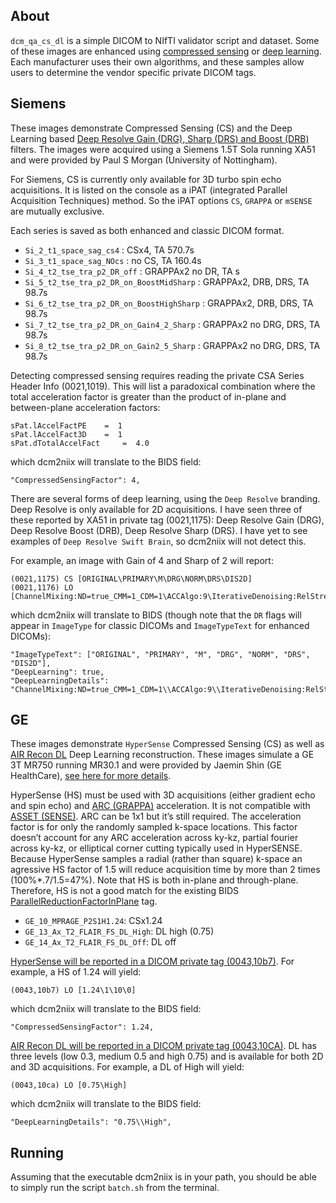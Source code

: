 ## About

`dcm_qa_cs_dl` is a simple DICOM to NIfTI validator script and dataset. Some of these images are enhanced using [compressed sensing](https://en.wikipedia.org/wiki/Compressed_sensing) or [deep learning](https://en.wikipedia.org/wiki/Deep_learning). Each manufacturer uses their own algorithms, and these samples allow users to determine the vendor specific private DICOM tags.

## Siemens

These images demonstrate Compressed Sensing (CS) and the Deep Learning based [Deep Resolve Gain (DRG), Sharp (DRS) and Boost (DRB)](https://marketing.webassets.siemens-healthineers.com/43ac1c8627df5a23/9121a0dc7e9e/siemens-healthineers-mr-deep-resolve-family-infographic.pdf) filters. The images were acquired using a Siemens 1.5T Sola running XA51 and were provided by Paul S Morgan (University of Nottingham).

For Siemens, CS is currently only available for 3D turbo spin echo acquisitions. It is listed on the console as a iPAT (integrated Parallel Acquisition Techniques) method. So the iPAT options `CS`, `GRAPPA` or `mSENSE` are mutually exclusive.

Each series is saved as both enhanced and classic DICOM format.

 - `Si_2_t1_space_sag_cs4` : CSx4, TA 570.7s
 - `Si_3_t1_space_sag_NOcs` : no CS, TA 160.4s
 - `Si_4_t2_tse_tra_p2_DR_off` : GRAPPAx2 no DR, TA s
 - `Si_5_t2_tse_tra_p2_DR_on_BoostMidSharp` : GRAPPAx2, DRB, DRS, TA 98.7s
 - `Si_6_t2_tse_tra_p2_DR_on_BoostHighSharp` : GRAPPAx2, DRB, DRS, TA 98.7s
 - `Si_7_t2_tse_tra_p2_DR_on_Gain4_2_Sharp` : GRAPPAx2 no DRG, DRS, TA 98.7s
 - `Si_8_t2_tse_tra_p2_DR_on_Gain2_5_Sharp` : GRAPPAx2 no DRG, DRS, TA 98.7s

Detecting compressed sensing requires reading the private CSA Series Header Info (0021,1019). This will list a paradoxical combination where the total acceleration factor is greater than the product of in-plane and between-plane acceleration factors:

```
sPat.lAccelFactPE	 = 	1
sPat.lAccelFact3D	 = 	1
sPat.dTotalAccelFact	 = 	4.0
```

which dcm2niix will translate to the BIDS field:

```
"CompressedSensingFactor": 4,
```

There are several forms of deep learning, using the `Deep Resolve` branding. Deep Resolve is only available for 2D acquisitions. I have seen three of these reported by XA51 in private tag (0021,1175): Deep Resolve Gain (DRG), Deep Resolve Boost (DRB), Deep Resolve Sharp (DRS). I have yet to see examples of `Deep Resolve Swift Brain`, so dcm2niix will not detect this.

For example, an image with Gain of 4 and Sharp of 2 will report:

```
(0021,1175) CS [ORIGINAL\PRIMARY\M\DRG\NORM\DRS\DIS2D]
(0021,1176) LO [ChannelMixing:ND=true_CMM=1_CDM=1\ACCAlgo:9\IterativeDenoising:RelStrength=0.850_MeanRelRisk=1.489\NormalizeAlgo:PreScan\EdgeEnhancement_2]
```

which dcm2niix will translate to BIDS (though note that the `DR` flags will appear in `ImageType` for classic DICOMs and `ImageTypeText` for enhanced DICOMs):

```
"ImageTypeText": ["ORIGINAL", "PRIMARY", "M", "DRG", "NORM", "DRS", "DIS2D"],
"DeepLearning": true,
"DeepLearningDetails": "ChannelMixing:ND=true_CMM=1_CDM=1\\ACCAlgo:9\\IterativeDenoising:RelStrength=0.850_MeanRelRisk=1.424\\NormalizeAlgo:PreScan\\EdgeEnhancement_2",
```

## GE

These images demonstrate `HyperSense` Compressed Sensing (CS) as well as [AIR Recon DL](https://arxiv.org/pdf/2008.06559.pdf) Deep Learning reconstruction. These images simulate a GE 3T MR750 running MR30.1 and were provided by Jaemin Shin (GE HealthCare), [see here for more details](https://github.com/mr-jaemin/ge-mri/tree/main/data).

HyperSense (HS) must be used with 3D acquisitions (either gradient echo and spin echo) and [ARC (GRAPPA)](https://mriquestions.com/grappaarc.html) acceleration. It is not compatible with [ASSET (SENSE)](https://mriquestions.com/senseasset.html). ARC can be 1x1 but it’s still required. The acceleration factor is for only the randomly sampled k-space locations. This factor doesn’t account for any ARC acceleration across ky-kz, partial fourier across ky-kz, or elliptical corner cutting typically used in HyperSENSE. Because HyperSense samples a radial (rather than square) k-space an agressive HS factor of 1.5 will reduce acquisition time by more than 2 times (100%*.7/1.5=47%). Note that HS is both in-plane and through-plane. Therefore, HS is not a good match for the existing BIDS [ParallelReductionFactorInPlane](https://bids-specification.readthedocs.io/en/stable/glossary.html#objects.metadata.ParallelReductionFactorInPlane) tag.

 - `GE_10_MPRAGE_P2S1H1.24`: CSx1.24
 - `GE_13_Ax_T2_FLAIR_FS_DL_High`: DL high (0.75)
 - `GE_14_Ax_T2_FLAIR_FS_DL_Off`: DL off

[HyperSense will be reported in a DICOM private tag (0043,10b7)](https://github.com/mr-jaemin/ge-mri/tree/main/data). For example, a HS of 1.24 will yield:

```
(0043,10b7) LO [1.24\1\10\0]
```

which dcm2niix will translate to the BIDS field:

```
"CompressedSensingFactor": 1.24,
```

[AIR Recon DL will be reported in a DICOM private tag (0043,10CA)](https://github.com/mr-jaemin/ge-mri/blob/main/DICOM/README.md). DL has three levels (low 0.3, medium 0.5 and high 0.75) and is available for both 2D and 3D acquisitions. For example, a DL of High will yield:

```
(0043,10ca) LO [0.75\High]
```

which dcm2niix will translate to the BIDS field:

```
"DeepLearningDetails": "0.75\\High",
```

## Running

Assuming that the executable dcm2niix is in your path, you should be able to simply run the script `batch.sh` from the terminal.

